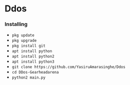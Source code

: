 # Ddos
### Installing

* `pkg update`
* `pkg upgrade`
* `pkg install git`
* `apt install python`
* `apt install python2`
* `apt install python3`
* `git clone https://github.com/YasiruAmarasinghe/Ddos`
* `cd DDos-Gearheadarena`
* `python2 main.py`
